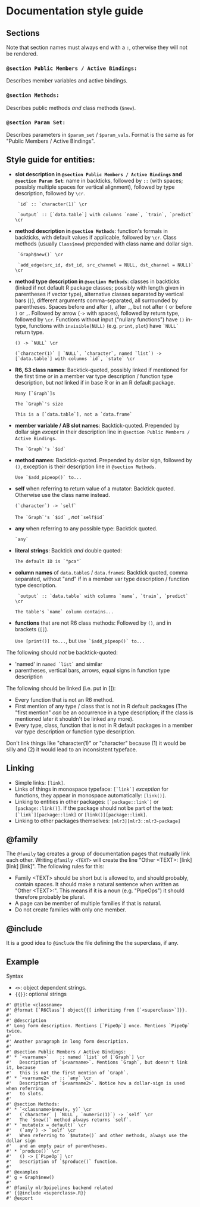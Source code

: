 # Documentation style guide

## Sections

Note that section names must always end with a `:`, otherwise they will not be rendered.

### `@section Public Members / Active Bindings:`

Describes member variables and active bindings.

### `@section Methods:`

Describes public methods *and* class methods (`$new`).

### `@section Param Set:`

Describes parameters in `$param_set` / `$param_vals`. Format is the same as for "Public Members / Active Bindings".


## Style guide for entities:

* **slot description in `@section Public Members / Active Bindings` and `@section Param Set`**: name in backticks, followed by ` :: ` (with spaces; possibly multiple spaces for vertical alignment), followed by type description, followed by `\cr`.

  `` `id` :: `character(1)` \cr``
  
  `` `output` :: [`data.table`] with columns `name`, `train`, `predict` \cr``

* **method description in `@section Methods`**: function's formals in backticks, with  default values if applicable, followed by `\cr`. Class methods (usually `Class$new`) prepended with class name and dollar sign.

  `` `Graph$new()` \cr``
  
  `` `add_edge(src_id, dst_id, src_channel = NULL, dst_channel = NULL)` \cr``
  
* **method type description in `@section Methods`**: classes in backticks (linked if not default R package classes; possibly with length given in parentheses if vector type), alternative classes separated by vertical bars (`|`), different arguments comma-separated, all surrounded by parentheses. Spaces before and after `|`, after `,`, but not after `(` or before `)` or `,`. Followed by arrow (` -> ` with spaces), followed by return type, followed by `\cr`. Functions without input ("nullary functions") have `()` in-type, functions with `invisible(NULL)` (e.g. `print`, `plot`) have `` `NULL` `` return type.

  ``() -> `NULL` \cr``
  
  ``(`character(1)` | `NULL`, `character`, named `list`) -> [`data.table`] with columns `id`, `state` \cr``

* **R6, S3 class names**: Backtick-quoted, possibly linked if mentioned for the first time *or* in a member var type description / function type description, but *not* linked if in base R or in an R default package.

  ``Many [`Graph`]s``
  
  ``The `Graph`'s size``
  
  ``This is a [`data.table`], not a `data.frame` ``

* **member variable / AB slot names**: Backtick-quoted. Prepended by dollar sign *except* in their description line in `@section Public Members / Active Bindings`.

  ``The `Graph`'s `$id` ``
  
* **method names**: Backtick-quoted. Prepended by dollar sign, followed by `()`, exception is their description line in `@section Methods`.

  ``Use `$add_pipeop()` to...``

* **self** when referring to return value of a mutator: Backtick quoted. Otherwise use the class name instead.

  ``(`character`) -> `self` ``
  
  ``The `Graph`'s `$id` ``, *not* `` `self$id` ``

* **any** when referring to any possible type: Backtick quoted.

  `` `any` ``
  
* **literal strings**: Backtick *and* double quoted:

  ``The default ID is `"pca"` ``

* **column names** of `data.table`s / `data.frame`s: Backtick quoted, comma separated, without "and" if in a member var type description / function type description.

  `` `output` :: `data.table` with columns `name`, `train`, `predict` \cr``

  ``The table's `name` column contains...``
  
* **functions** that are not R6 class methods: Followed by `()`, and in  brackets (`[]`).

  ``Use [print()] to...``, but ``Use `$add_pipeop()` to...``

The following should *not* be backtick-quoted:

* 'named' in `` named `list` `` and similar
* parentheses, vertical bars, arrows, equal signs in function type description

The following should be linked (i.e. put in []):

* Every function that is not an R6 method.
* First mention of any type / class that is not in R default packages (The "first mention" *can* be an occurrence in a type description; if the class is mentioned later it shouldn't be linked any more).
* Every type, class, function that is not in R default packages in a member var type description or function type description.

Don't link things like "character(1)" or "character" because (1) it would be silly and (2) it would lead to an inconsistent typeface.

## Linking

* Simple links: `[link]`.
* Links of things in monospace typeface: ``[`link`]`` *exception* for functions, they appear in monospace automatically: `[link()]`.
* Linking to entities in other packages: ``[`package::link`]`` or `[package::link()]`. If the package should not be part of the text: ``[`link`][package::link]`` or `[link()][package::link]`.
* Linking to other packages themselves: `[mlr3][mlr3::mlr3-package]`

## @family

The `@family` tag creates a group of documentation pages that mutually link each other. Writing `@family <TEXT>` will create the line "Other \<TEXT\>: \[link\] \[link\] \[link\]". The following rules for this:

* Family \<TEXT\> should be short but is allowed to, and should probably, contain spaces. It should make a natural sentence when written as "Other \<TEXT\>:". This means if it is a noun (e.g. "PipeOps") it should therefore probably be plural.
* A page can be member of multiple families if that is natural.
* Do not create families with only one member.

## @include

It is a good idea to `@include` the file defining the the superclass, if any.

## Example

Syntax

* `<>`: object dependent strings.
* `{{}}`: optional strings

```
#' @title <classname>
#' @format [`R6Class`] object{{[ inheriting from [`<superclass>`]}}.
#'
#' @description
#' Long form description. Mentions [`PipeOp`] once. Mentions `PipeOp` twice.
#'
#' Another paragraph in long form description.
#'
#' @section Public Members / Active Bindings:
#' * `<varname>`    :: named `list` of [`Graph`] \cr
#'   Description of `$<varname>`. Mentions `Graph`, but doesn't link it, because
#'   this is not the first mention of `Graph`.
#' * `<varname2>`   :: `any` \cr
#'   Description of `$<varname2>`. Notice how a dollar-sign is used when referring
#'   to slots.
#'
#' @section Methods:
#' * `<classname>$new(x, y)` \cr
#'   (`character` | `NULL`, `numeric(1)`) -> `self` \cr
#'   The `$new()` method always returns `self`.
#' * `mutate(x = default)` \cr
#'   (`any`) -> `self` \cr
#'   When referring to `$mutate()` and other methods, always use the dollar sign
#'   and an empty pair of parentheses.
#' * `produce()` \cr
#'   () -> [`PipeOp`] \cr
#'   Description of `$produce()` function.
#'
#' @examples
#' g = Graph$new()
#'
#' @family mlr3pipelines backend related
#' {{@include <superclass>.R}}
#' @export
```
